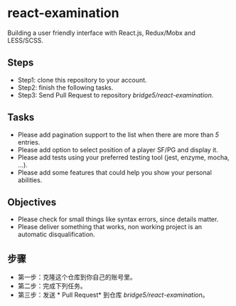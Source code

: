 # react-examination

Building a user friendly interface with React.js, Redux/Mobx and LESS/SCSS.

## Steps

- Step1: clone this repository to your account.
- Step2: finish the following tasks.
- Step3: Send Pull Request to repository *bridge5/react-examination*.

## Tasks

- Please add pagination support to the list when there are more than *5* entries.
- Please add option to select position of a player SF/PG and display it.
- Please add tests using your preferred testing tool (jest, enzyme, mocha, ...).
- Please add some features that could help you show your personal abilities.

## Objectives

- Please check for small things like syntax errors, since details matter.
- Please deliver something that works, non working project is an automatic disqualification.

## 步骤

- 第一步：克隆这个仓库到你自己的账号里。
- 第二步：完成下列任务。
- 第三步：发送 * Pull Request*  到仓库 *bridge5/react-examination*。